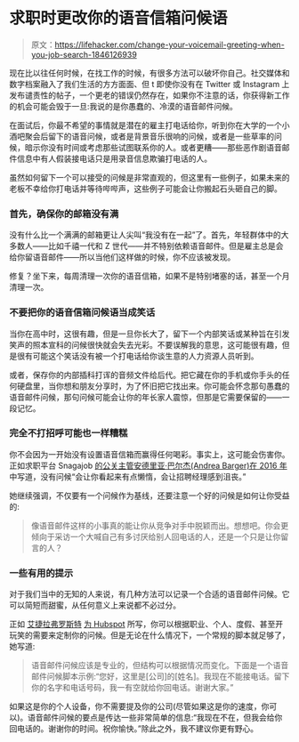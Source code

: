 # 求职时更改你的语音信箱问候语

> 原文：<https://lifehacker.com/change-your-voicemail-greeting-when-you-job-search-1846126939>

现在比以往任何时候，在找工作的时候，有很多方法可以破坏你自己。社交媒体和数字档案融入了我们生活的方方面面、但 t 即使你没有在 Twitter 或 Instagram 上发布谴责性的帖子，一个更老的错误仍然存在，如果你不注意的话，你获得新工作的机会可能会毁于一旦:我说的是你愚蠢的、冷漠的语音邮件问候。



在面试后，你最不希望的事情就是潜在的雇主打电话给你，听到你在大学的一个小酒吧聚会后留下的语音问候，或者是背景音乐很响的问候，或者是一些草率的问候，暗示你没有时间或考虑那些试图联系你的人。或者更糟——那些恶作剧语音邮件信息中有人假装接电话只是用录音信息欺骗打电话的人。

虽然如何留下一个可以接受的问候是非常直观的，但这里有一些例子，如果未来的老板不幸给你打电话并等待哔哔声，这些例子可能会让你搬起石头砸自己的脚。

### 首先，确保你的邮箱没有满

没有什么比一个满满的邮箱更让人尖叫“我没有在一起”了。首先，年轻群体中的大多数人——比如千禧一代和 Z 世代——并不特别依赖语音邮件。但是雇主总是会给你留语音邮件——所以当他们这样做的时候，你不应该被发现。

修复？坐下来，每周清理一次你的语音信箱，如果不是特别堵塞的话，甚至一个月清理一次。

### 不要把你的语音信箱问候语当成笑话

当你在高中时，这很有趣，但是一旦你长大了，留下一个内部笑话或某种旨在引发笑声的照本宣科的问候很快就会失去光彩。不要误解我的意思，这可能很有趣，但是很有可能这个笑话没有被一个打电话给你谈生意的人力资源人员听到。

或者，保存你的内部插科打诨的音频文件给后代。把它藏在你的手机或你手头的任何硬盘里，当你想和朋友分享时，为了怀旧把它找出来。你可能会怀念那句愚蠢的语音邮件问候，那句问候可能会让你的年长家人震惊，但那是它需要保留的——一段记忆。

### 完全不打招呼可能也一样糟糕

你不会因为一开始没有设置语音信箱而赢得任何喝彩。事实上，这可能会伤害你。正如求职平台 Snagajob [的公关主管安德里亚·巴尔杰(Andrea Barger)在 2016 年](http://snagajob.com/blog/post/voicemail-and-your-job-search) 中写道，没有问候“会让你看起来有点懒惰，会让招聘经理感到沮丧。”

她继续强调，不仅要有一个问候作为基线，还要注意一个好的问候是如何让你受益的:

> 像语音邮件这样的小事真的能让你从竞争对手中脱颖而出。想想吧。你会更倾向于采访一个大喊自己有多讨厌给别人回电话的人，还是一个只是让你留言的人？

### 一些有用的提示

对于我们当中的无知的人来说，有几种方法可以记录一个合适的语音邮件问候。它可以简短而甜蜜，从任何意义上来说都不必过分。

正如 [艾捷拉弗罗斯特](https://blog.hubspot.com/sales/author/aja-frost) [为 Hubspot](https://blog.hubspot.com/sales/professional-voicemail-greetings) 所写，你可以根据职业、个人、度假、甚至开玩笑的需要来定制你的问候。但是无论在什么情况下，一个常规的脚本就足够了，她写道:

> 语音邮件问候应该是专业的，但结构可以根据情况而变化。下面是一个语音邮件问候脚本示例:“您好，这里是[公司]的[姓名]。我现在不能接电话。留下你的名字和电话号码，我一有空就给你回电话。谢谢大家。”

如果这是你的个人设备，你不需要提及你的公司(尽管如果这是你的速度，你可以)。语音邮件问候的要点是传达一些非常简单的信息:“我现在不在，但我会给你回电话的。谢谢你的时间。祝你愉快。”除此之外，我不建议你更有野心。